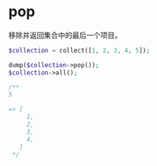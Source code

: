 # pop

移除并返回集合中的最后一个项目。

```php
$collection = collect([1, 2, 3, 4, 5]);

dump($collection->pop());
$collection->all();

/**
5

=> [
     1,
     2,
     3,
     4,
   ]
 */
```
